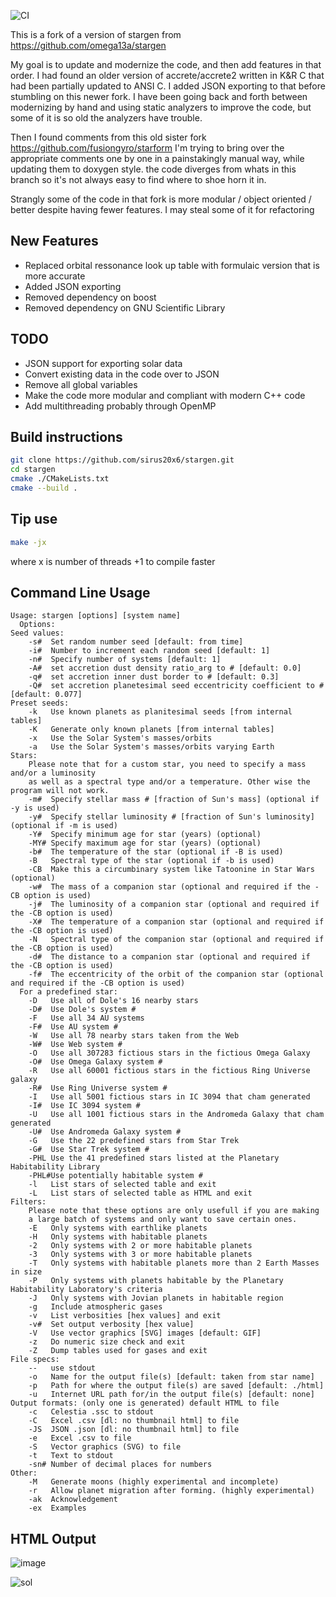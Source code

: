 ![CI](https://github.com/sirus20x6/stargen/actions/workflows/main.yml/badge.svg)

This is a fork of a version of stargen from https://github.com/omega13a/stargen

My goal is to update and modernize the code, and then add features in that order. I had found an older version of accrete/accrete2 written in K&R C that had been partially updated to ANSI C. I added JSON exporting to that before stumbling on this newer fork. I have been going back and forth between modernizing by hand and using static analyzers to improve the code, but some of it is so old the analyzers have trouble.


Then I found comments from this old sister fork https://github.com/fusiongyro/starform I'm trying to bring over the appropriate comments one by one in a painstakingly manual way, while updating them to doxygen style. the code diverges from whats in this branch so it's not always easy to find where to shoe horn it in.

Strangly some of the code in that fork is more modular / object oriented / better despite having fewer features. I may steal some of it for refactoring

## New Features
- Replaced orbital ressonance look up table with formulaic version that is more accurate
- Added JSON exporting
- Removed dependency on boost
- Removed dependency on GNU Scientific Library

## TODO
- JSON support for exporting solar data
- Convert existing data in the code over to JSON
- Remove all global variables
- Make the code more modular and compliant with modern C++ code
- Add multithreading probably through OpenMP

## Build instructions
```bash
git clone https://github.com/sirus20x6/stargen.git
cd stargen
cmake ./CMakeLists.txt
cmake --build .
```

## Tip use 
```bash
make -jx
```
where x is number of threads +1 to compile faster

## Command Line Usage
```
Usage: stargen [options] [system name]
  Options:
Seed values:
    -s#  Set random number seed [default: from time]
    -i#  Number to increment each random seed [default: 1]
    -n#  Specify number of systems [default: 1]
    -A#  set accretion dust density ratio_arg to # [default: 0.0]
    -q#  set accretion inner dust border to # [default: 0.3]
    -Q#  set accretion planetesimal seed eccentricity coefficient to # [default: 0.077]
Preset seeds:
    -k   Use known planets as planitesimal seeds [from internal tables]
    -K   Generate only known planets [from internal tables]
    -x   Use the Solar System's masses/orbits
    -a   Use the Solar System's masses/orbits varying Earth
Stars:
	Please note that for a custom star, you need to specify a mass and/or a luminosity
	as well as a spectral type and/or a temperature. Other wise the program will not work.
    -m#  Specify stellar mass # [fraction of Sun's mass] (optional if -y is used)
    -y#  Specify stellar luminosity # [fraction of Sun's luminosity] (optional if -m is used)
    -Y#  Specify minimum age for star (years) (optional)
    -MY# Specify maximum age for star (years) (optional)
    -b#  The temperature of the star (optional if -B is used)
    -B   Spectral type of the star (optional if -b is used)
    -CB  Make this a circumbinary system like Tatoonine in Star Wars (optional)
    -w#  The mass of a companion star (optional and required if the -CB option is used)
    -j#  The luminosity of a companion star (optional and required if the -CB option is used)
    -X#  The temperature of a companion star (optional and required if the -CB option is used)
    -N   Spectral type of the companion star (optional and required if the -CB option is used)
    -d#  The distance to a companion star (optional and required if the -CB option is used)
    -f#  The eccentricity of the orbit of the companion star (optional and required if the -CB option is used)
  For a predefined star:
    -D   Use all of Dole's 16 nearby stars
    -D#  Use Dole's system #
    -F   Use all 34 AU systems
    -F#  Use AU system #
    -W   Use all 78 nearby stars taken from the Web
    -W#  Use Web system #
    -O   Use all 307283 fictious stars in the fictious Omega Galaxy
    -O#  Use Omega Galaxy system #
    -R   Use all 60001 fictious stars in the fictious Ring Universe galaxy
    -R#  Use Ring Universe system #
    -I   Use all 5001 fictious stars in IC 3094 that cham generated
    -I#  Use IC 3094 system #
    -U   Use all 1001 fictious stars in the Andromeda Galaxy that cham generated
    -U#  Use Andromeda Galaxy system #
    -G   Use the 22 predefined stars from Star Trek
    -G#  Use Star Trek system #
    -PHL Use the 41 predefined stars listed at the Planetary Habitability Library
    -PHL#Use potentially habitable system #
    -l   List stars of selected table and exit
    -L   List stars of selected table as HTML and exit
Filters:
    Please note that these options are only usefull if you are making
	a large batch of systems and only want to save certain ones.
    -E   Only systems with earthlike planets
    -H   Only systems with habitable planets
    -2   Only systems with 2 or more habitable planets
    -3   Only systems with 3 or more habitable planets
    -T   Only systems with habitable planets more than 2 Earth Masses in size
    -P   Only systems with planets habitable by the Planetary Habitability Laboratory's criteria
    -J   Only systems with Jovian planets in habitable region
    -g   Include atmospheric gases
    -v   List verbosities [hex values] and exit
    -v#  Set output verbosity [hex value]
    -V   Use vector graphics [SVG] images [default: GIF]
    -z   Do numeric size check and exit
    -Z   Dump tables used for gases and exit
File specs:
    --   use stdout
    -o   Name for the output file(s) [default: taken from star name]
    -p   Path for where the output file(s) are saved [default: ./html]
    -u   Internet URL path for/in the output file(s) [default: none]
Output formats: (only one is generated) default HTML to file
    -c   Celestia .ssc to stdout
    -C   Excel .csv [dl: no thumbnail html] to file
    -JS  JSON .json [dl: no thumbnail html] to file
    -e   Excel .csv to file
    -S   Vector graphics (SVG) to file
    -t   Text to stdout
    -sn# Number of decimal places for numbers
Other:
    -M   Generate moons (highly experimental and incomplete)
    -r   Allow planet migration after forming. (highly experimental)
    -ak  Acknowledgement
    -ex  Examples
```

## HTML Output

![image](https://user-images.githubusercontent.com/5103327/202611592-becc5423-bad3-40ae-a075-0a1667ec0e87.png)

![sol](https://user-images.githubusercontent.com/5103327/202611824-00d230a4-3ace-4111-98a6-07b54285c309.png)
